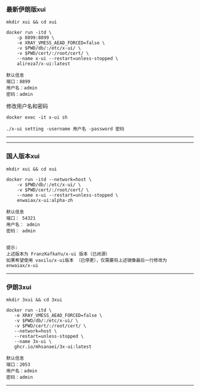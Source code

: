 ###  最新伊朗版xui

```
mkdir xui && cd xui
```
```
docker run -itd \
    -p 8899:8899 \
    -e XRAY_VMESS_AEAD_FORCED=false \
    -v $PWD/db/:/etc/x-ui/ \
    -v $PWD/cert/:/root/cert/ \
    --name x-ui --restart=unless-stopped \
    alireza7/x-ui:latest
```

```
默认信息
端口：8899
用户名：admin
密码：admin
```

修改用户名和密码
```
docker exec -it x-ui sh
```
```
./x-ui setting -username 用户名 -password 密码
```


---

---

###  国人版本xui

```
mkdir xui && cd xui
```
```
docker run -itd --network=host \
    -v $PWD/db/:/etc/x-ui/ \
    -v $PWD/cert/:/root/cert/ \
    --name x-ui --restart=unless-stopped \
    enwaiax/x-ui:alpha-zh
```


```
默认信息
端口： 54321
用户名： admin
密码： admin


提示:
上述版本为 FranzKafkaYu/x-ui 版本（已闭源）
如果希望使用 vaxilu/x-ui版本 （已停更），仅需要将上述镜像最后一行修改为 enwaiax/x-ui
```

---

###  伊朗3xui

```
mkdir 3xui && cd 3xui
```
```
docker run -itd \
   -e XRAY_VMESS_AEAD_FORCED=false \
   -v $PWD/db/:/etc/x-ui/ \
   -v $PWD/cert/:/root/cert/ \
   --network=host \
   --restart=unless-stopped \
   --name 3x-ui \
   ghcr.io/mhsanaei/3x-ui:latest
```

```
默认信息
端口：2053
用户名：admin
密码：admin
```


---

